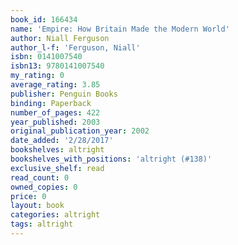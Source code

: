 ```yaml
---
book_id: 166434
name: 'Empire: How Britain Made the Modern World'
author: Niall Ferguson
author_l-f: 'Ferguson, Niall'
isbn: 0141007540
isbn13: 9780141007540
my_rating: 0
average_rating: 3.85
publisher: Penguin Books
binding: Paperback
number_of_pages: 422
year_published: 2003
original_publication_year: 2002
date_added: '2/28/2017'
bookshelves: altright
bookshelves_with_positions: 'altright (#138)'
exclusive_shelf: read
read_count: 0
owned_copies: 0
price: 0
layout: book
categories: altright
tags: altright
---
```


